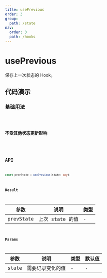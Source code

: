```yaml
---
title: usePrevious
order: 3
group:
  path: /state
nav:
  order: 3
  path: /hooks
---
```


# usePrevious

保存上一次状态的 Hook。

## 代码演示

### 基础用法

<code src="./demos/demo1.tsx" />

### 不受其他状态更新影响

<code src="./demos/demo2.tsx" />

## API

```ts
const prevState = usePrevious(state: any);
```

### Result

| 参数      | 说明            | 类型 |
| --------- | --------------- | ---- |
| prevState | 上次 state 的值 | -    |

### Params

| 参数  | 说明             | 类型 | 默认值 |
| ----- | ---------------- | ---- | ------ |
| state | 需要记录变化的值 | -    | -      |
